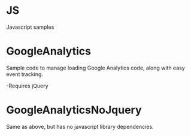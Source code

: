 JS
==

Javascript samples


GoogleAnalytics
==
Sample code to manage loading Google Analytics code, along with easy event tracking.

-Requires jQuery


GoogleAnalyticsNoJquery
==
Same as above, but has no javascript library dependencies. 
